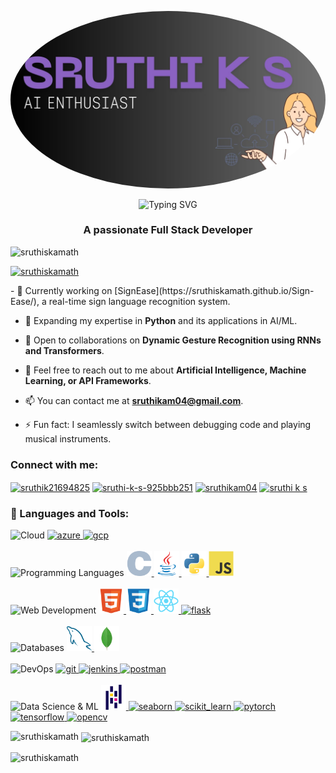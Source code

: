 <p align="center">
  <img src="SRUTHI K S.jpg" alt="Sruthi K S" width="600" style="border-radius:100%" />
</p>
<p align="center">
  <img src="https://readme-typing-svg.demolab.com?font=Fira+Code&size=30&pause=1000&color=2E97F1&center=true&vCenter=true&random=false&width=435&lines=Hi+%F0%9F%91%8B%2C+I'm+Sruthi+K+S" alt="Typing SVG" />
</p>

<h3 align="center">A passionate Full Stack Developer</h3>

<p align="left"> <img src="https://komarev.com/ghpvc/?username=sruthiskamath&label=Profile%20views&color=0e75b6&style=flat" alt="sruthiskamath" /> </p>

<p align="left"> <a href="https://github.com/ryo-ma/github-profile-trophy"><img src="https://github-profile-trophy.vercel.app/?username=sruthiskamath" alt="sruthiskamath" /></a> </p>
- 🔭 Currently working on [SignEase](https://sruthiskamath.github.io/Sign-Ease/), a real-time sign language recognition system.  

- 🌱 Expanding my expertise in **Python** and its applications in AI/ML.  

- 👯 Open to collaborations on **Dynamic Gesture Recognition using RNNs and Transformers**.  

- 💬 Feel free to reach out to me about **Artificial Intelligence, Machine Learning, or API Frameworks**.  

- 📫 You can contact me at **sruthikam04@gmail.com**.  

- ⚡ Fun fact: I seamlessly switch between debugging code and playing musical instruments.  


<h3 align="left">Connect with me:</h3>
<p align="left">
<a href="https://twitter.com/sruthik21694825" target="blank"><img align="center" src="https://raw.githubusercontent.com/rahuldkjain/github-profile-readme-generator/master/src/images/icons/Social/twitter.svg" alt="sruthik21694825" height="30" width="40" /></a>
<a href="https://linkedin.com/in/sruthi-k-s-925bbb251" target="blank"><img align="center" src="https://raw.githubusercontent.com/rahuldkjain/github-profile-readme-generator/master/src/images/icons/Social/linked-in-alt.svg" alt="sruthi-k-s-925bbb251" height="30" width="40" /></a>
<a href="https://www.hackerrank.com/sruthikam04" target="blank"><img align="center" src="https://raw.githubusercontent.com/rahuldkjain/github-profile-readme-generator/master/src/images/icons/Social/hackerrank.svg" alt="sruthikam04" height="30" width="40" /></a>
<a href="https://www.leetcode.com/sruthi k s" target="blank"><img align="center" src="https://raw.githubusercontent.com/rahuldkjain/github-profile-readme-generator/master/src/images/icons/Social/leet-code.svg" alt="sruthi k s" height="30" width="40" /></a>
</p>

<h3 align="left">🚀 Languages and Tools:</h3>
<p align="left"> 

  <!-- 🌐 Cloud -->
  <img src="https://img.shields.io/badge/Cloud-black?style=for-the-badge" alt="Cloud"/>
  <a href="https://azure.microsoft.com/en-in/" target="_blank" rel="noreferrer"> 
    <img src="https://www.vectorlogo.zone/logos/microsoft_azure/microsoft_azure-icon.svg" alt="azure" width="40" height="40"/> 
  </a>
  <a href="https://cloud.google.com" target="_blank" rel="noreferrer"> 
    <img src="https://www.vectorlogo.zone/logos/google_cloud/google_cloud-icon.svg" alt="gcp" width="40" height="40"/> 
  </a>
  <br><br>

  <!-- 💻 Programming Languages -->
  <img src="https://img.shields.io/badge/Programming_Languages-black?style=for-the-badge" alt="Programming Languages"/>
  <a href="https://www.cprogramming.com/" target="_blank" rel="noreferrer"> 
    <img src="https://raw.githubusercontent.com/devicons/devicon/master/icons/c/c-original.svg" alt="c" width="40" height="40"/> 
  </a>
  <a href="https://www.java.com" target="_blank" rel="noreferrer"> 
    <img src="https://raw.githubusercontent.com/devicons/devicon/master/icons/java/java-original.svg" alt="java" width="40" height="40"/> 
  </a>
  <a href="https://www.python.org" target="_blank" rel="noreferrer"> 
    <img src="https://raw.githubusercontent.com/devicons/devicon/master/icons/python/python-original.svg" alt="python" width="40" height="40"/> 
  </a>
  <a href="https://developer.mozilla.org/en-US/docs/Web/JavaScript" target="_blank" rel="noreferrer"> 
    <img src="https://raw.githubusercontent.com/devicons/devicon/master/icons/javascript/javascript-original.svg" alt="javascript" width="40" height="40"/> 
  </a>
  <br><br>

  <!-- 🌐 Web Development -->
  <img src="https://img.shields.io/badge/Web_Development-black?style=for-the-badge" alt="Web Development"/>
  <a href="https://www.w3.org/html/" target="_blank" rel="noreferrer"> 
    <img src="https://raw.githubusercontent.com/devicons/devicon/master/icons/html5/html5-original.svg" alt="html5" width="40" height="40"/> 
  </a>
  <a href="https://www.w3schools.com/css/" target="_blank" rel="noreferrer"> 
    <img src="https://raw.githubusercontent.com/devicons/devicon/master/icons/css3/css3-original.svg" alt="css3" width="40" height="40"/> 
  </a>
  <a href="https://reactjs.org/" target="_blank" rel="noreferrer"> 
    <img src="https://raw.githubusercontent.com/devicons/devicon/master/icons/react/react-original.svg" alt="react" width="40" height="40"/> 
  </a>
  <a href="https://flask.palletsprojects.com/" target="_blank" rel="noreferrer"> 
    <img src="https://www.vectorlogo.zone/logos/pocoo_flask/pocoo_flask-icon.svg" alt="flask" width="40" height="40"/> 
  </a>
  <br><br>

  <!-- 🗄️ Databases -->
  <img src="https://img.shields.io/badge/Databases-black?style=for-the-badge" alt="Databases"/>
  <a href="https://www.mysql.com/" target="_blank" rel="noreferrer"> 
    <img src="https://raw.githubusercontent.com/devicons/devicon/master/icons/mysql/mysql-original.svg" alt="mysql" width="40" height="40"/> 
  </a>
  <a href="https://www.mongodb.com/" target="_blank" rel="noreferrer"> 
    <img src="https://raw.githubusercontent.com/devicons/devicon/master/icons/mongodb/mongodb-original.svg" alt="mongodb" width="40" height="40"/> 
  </a>
  <br><br>

  <!-- ⚙️ DevOps & Tools -->
  <img src="https://img.shields.io/badge/DevOps_&_Tools-black?style=for-the-badge" alt="DevOps"/>
  <a href="https://git-scm.com/" target="_blank" rel="noreferrer"> 
    <img src="https://www.vectorlogo.zone/logos/git-scm/git-scm-icon.svg" alt="git" width="40" height="40"/> 
  </a>
  <a href="https://www.jenkins.io" target="_blank" rel="noreferrer"> 
    <img src="https://www.vectorlogo.zone/logos/jenkins/jenkins-icon.svg" alt="jenkins" width="40" height="40"/> 
  </a>
  <a href="https://www.postman.com/" target="_blank" rel="noreferrer"> 
    <img src="https://www.vectorlogo.zone/logos/getpostman/getpostman-icon.svg" alt="postman" width="40" height="40"/> 
  </a>
  <br><br>

  <!-- 📊 Data Science & ML -->
  <img src="https://img.shields.io/badge/Data_Science_&_ML-black?style=for-the-badge" alt="Data Science & ML"/>
  <a href="https://pandas.pydata.org/" target="_blank" rel="noreferrer"> 
    <img src="https://raw.githubusercontent.com/devicons/devicon/master/icons/pandas/pandas-original.svg" alt="pandas" width="40" height="40"/> 
  </a>
  <a href="https://seaborn.pydata.org/" target="_blank" rel="noreferrer"> 
    <img src="https://seaborn.pydata.org/_images/logo-mark-lightbg.svg" alt="seaborn" width="40" height="40"/> 
  </a>
  <a href="https://scikit-learn.org/" target="_blank" rel="noreferrer"> 
    <img src="https://upload.wikimedia.org/wikipedia/commons/0/05/Scikit_learn_logo_small.svg" alt="scikit_learn" width="40" height="40"/> 
  </a>
  <a href="https://pytorch.org/" target="_blank" rel="noreferrer"> 
    <img src="https://www.vectorlogo.zone/logos/pytorch/pytorch-icon.svg" alt="pytorch" width="40" height="40"/> 
  </a>
  <a href="https://www.tensorflow.org/" target="_blank" rel="noreferrer"> 
    <img src="https://www.vectorlogo.zone/logos/tensorflow/tensorflow-icon.svg" alt="tensorflow" width="40" height="40"/> 
  </a>
  <a href="https://opencv.org/" target="_blank" rel="noreferrer"> 
    <img src="https://www.vectorlogo.zone/logos/opencv/opencv-icon.svg" alt="opencv" width="40" height="40"/> 
  </a>

</p>


<p>
  <img align="left" src="https://github-readme-stats.vercel.app/api/top-langs?username=sruthiskamath&show_icons=true&locale=en&layout=compact&theme=tokyonight" alt="sruthiskamath" />
</p>

<p>
  &nbsp;<img align="center" src="https://github-readme-stats.vercel.app/api?username=sruthiskamath&show_icons=true&locale=en&theme=tokyonight" alt="sruthiskamath" />
</p>

<p>
  <img align="center" src="https://github-readme-streak-stats.herokuapp.com?user=sruthiskamath&theme=tokyonight" alt="sruthiskamath" />
</p>

